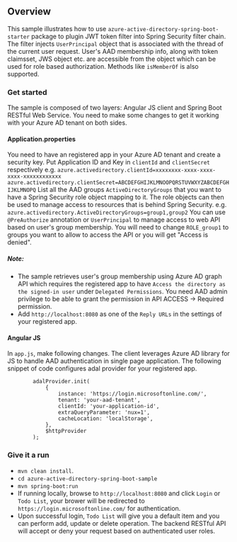 ## Overview
This sample illustrates how to use `azure-active-directory-spring-boot-starter` package to plugin JWT token filter into Spring Security filter chain. The filter injects `UserPrincipal` object that is associated with the thread of the current user request. User's AAD membership info, along with token claimsset, JWS object etc. are accessible from the object which can be used for role based authorization. Methods like `isMemberOf` is also supported.

### Get started
The sample is composed of two layers: Angular JS client and Spring Boot RESTful Web Service. You need to make some changes to get it working with your Azure AD tenant on both sides.

#### Application.properties
You need to have an registered app in your Azure AD tenant and create a security key.
Put Application ID and Key in `clientId` and `clientSecret` respectively e.g.
`azure.activedirectory.clientId=xxxxxxxx-xxxx-xxxx-xxxx-xxxxxxxxxxxx`
`azure.activedirectory.clientSecret=ABCDEFGHIJKLMNOOPQRSTUVWXYZABCDEFGHIJKLMNOPQ`
List all the AAD groups `ActiveDirectoryGroups` that you want to have a Spring Security role object mapping to it. The role objects can then be used to manage access to resources that is behind Spring Security. e.g.
`azure.activedirectory.ActiveDirectoryGroups=group1,group2`
You can use `@PreAuthorize` annotation or `UserPrincipal` to manage access to web API based on user's group membership. You will need to change `ROLE_group1` to groups you want to allow to access the API or you will get "Access is denied".

##### Note: 
- The sample retrieves user's group membership using Azure AD graph API which requires the registered app to have `Access the directory as the signed-in user` under `Delegated Permissions`. You need AAD admin privilege to be able to grant the permission in API ACCESS -> Required permission.
- Add `http://localhost:8080` as one of the `Reply URLs` in the settings of your registered app.

#### Angular JS
In `app.js`, make following changes. The client leverages Azure AD library for JS to handle AAD authentication in single page application. The following snippet of code configures adal provider for your registered app.
```
        adalProvider.init(
            {
                instance: 'https://login.microsoftonline.com/',
                tenant: 'your-aad-tenant',
                clientId: 'your-application-id',
                extraQueryParameter: 'nux=1',
                cacheLocation: 'localStorage',
            },
            $httpProvider
        );

```

### Give it a run
* `mvn clean install`.
* `cd azure-active-directory-spring-boot-sample`
* `mvn spring-boot:run`
* If running locally, browse to `http://localhost:8080` and click `Login` or `Todo List`, your brower will be redirected to `https://login.microsoftonline.com/` for authentication.
* Upon successful login, `Todo List` will give you a default item and you can perform add, update or delete operation. The backend RESTful API will accept or deny your request based on authenticated user roles.